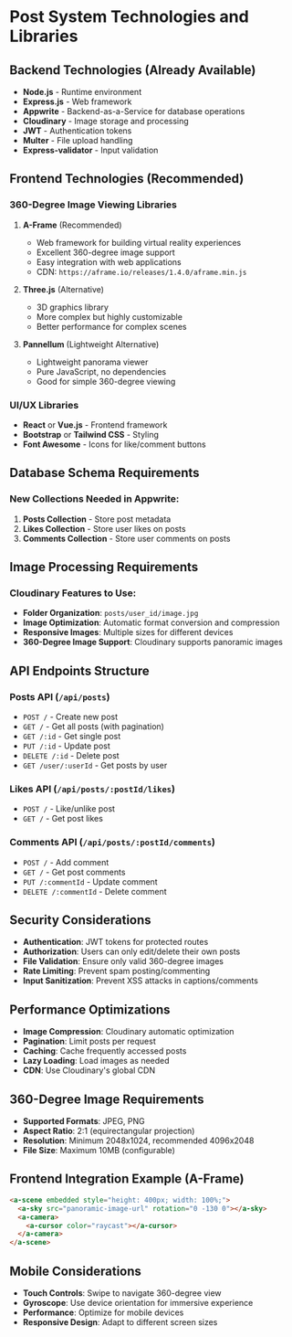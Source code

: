 # Post System Technologies and Libraries

## Backend Technologies (Already Available)
- **Node.js** - Runtime environment
- **Express.js** - Web framework
- **Appwrite** - Backend-as-a-Service for database operations
- **Cloudinary** - Image storage and processing
- **JWT** - Authentication tokens
- **Multer** - File upload handling
- **Express-validator** - Input validation

## Frontend Technologies (Recommended)
### 360-Degree Image Viewing Libraries
1. **A-Frame** (Recommended)
   - Web framework for building virtual reality experiences
   - Excellent 360-degree image support
   - Easy integration with web applications
   - CDN: `https://aframe.io/releases/1.4.0/aframe.min.js`

2. **Three.js** (Alternative)
   - 3D graphics library
   - More complex but highly customizable
   - Better performance for complex scenes

3. **Pannellum** (Lightweight Alternative)
   - Lightweight panorama viewer
   - Pure JavaScript, no dependencies
   - Good for simple 360-degree viewing

### UI/UX Libraries
- **React** or **Vue.js** - Frontend framework
- **Bootstrap** or **Tailwind CSS** - Styling
- **Font Awesome** - Icons for like/comment buttons

## Database Schema Requirements

### New Collections Needed in Appwrite:
1. **Posts Collection** - Store post metadata
2. **Likes Collection** - Store user likes on posts
3. **Comments Collection** - Store user comments on posts

## Image Processing Requirements

### Cloudinary Features to Use:
- **Folder Organization**: `posts/user_id/image.jpg`
- **Image Optimization**: Automatic format conversion and compression
- **Responsive Images**: Multiple sizes for different devices
- **360-Degree Image Support**: Cloudinary supports panoramic images

## API Endpoints Structure

### Posts API (`/api/posts`)
- `POST /` - Create new post
- `GET /` - Get all posts (with pagination)
- `GET /:id` - Get single post
- `PUT /:id` - Update post
- `DELETE /:id` - Delete post
- `GET /user/:userId` - Get posts by user

### Likes API (`/api/posts/:postId/likes`)
- `POST /` - Like/unlike post
- `GET /` - Get post likes

### Comments API (`/api/posts/:postId/comments`)
- `POST /` - Add comment
- `GET /` - Get post comments
- `PUT /:commentId` - Update comment
- `DELETE /:commentId` - Delete comment

## Security Considerations
- **Authentication**: JWT tokens for protected routes
- **Authorization**: Users can only edit/delete their own posts
- **File Validation**: Ensure only valid 360-degree images
- **Rate Limiting**: Prevent spam posting/commenting
- **Input Sanitization**: Prevent XSS attacks in captions/comments

## Performance Optimizations
- **Image Compression**: Cloudinary automatic optimization
- **Pagination**: Limit posts per request
- **Caching**: Cache frequently accessed posts
- **Lazy Loading**: Load images as needed
- **CDN**: Use Cloudinary's global CDN

## 360-Degree Image Requirements
- **Supported Formats**: JPEG, PNG
- **Aspect Ratio**: 2:1 (equirectangular projection)
- **Resolution**: Minimum 2048x1024, recommended 4096x2048
- **File Size**: Maximum 10MB (configurable)

## Frontend Integration Example (A-Frame)
```html
<a-scene embedded style="height: 400px; width: 100%;">
  <a-sky src="panoramic-image-url" rotation="0 -130 0"></a-sky>
  <a-camera>
    <a-cursor color="raycast"></a-cursor>
  </a-camera>
</a-scene>
```

## Mobile Considerations
- **Touch Controls**: Swipe to navigate 360-degree view
- **Gyroscope**: Use device orientation for immersive experience
- **Performance**: Optimize for mobile devices
- **Responsive Design**: Adapt to different screen sizes
